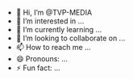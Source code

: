 - 👋 Hi, I’m @TVP-MEDIA
- 👀 I’m interested in ...
- 🌱 I’m currently learning ...
- 💞️ I’m looking to collaborate on ...
- 📫 How to reach me ...
- 😄 Pronouns: ...
- ⚡ Fun fact: ...

<!---
TVP-MEDIA/TVP-MEDIA is a ✨ special ✨ repository because its `README.md` (this file) appears on your GitHub profile.
You can click the Preview link to take a look at your changes.
--->
